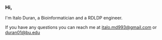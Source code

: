### Hi,

I'm Italo Duran, a Bioinformatician and a RDLDP engineer.

If you have any questions you can reach me at italo.md993@gmail.com or duran01@bu.edu
